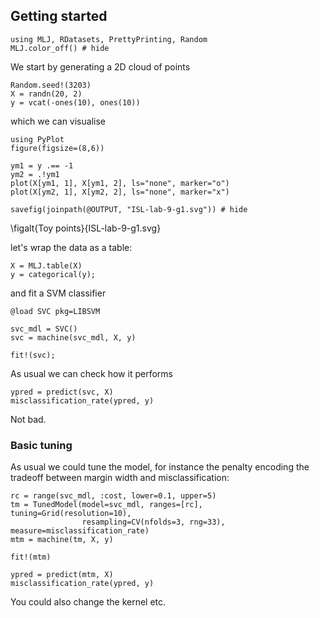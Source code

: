 <!--This file was generated, do not modify it.-->
## Getting started

```julia:ex1
using MLJ, RDatasets, PrettyPrinting, Random
MLJ.color_off() # hide
```

We start by generating a 2D cloud of points

```julia:ex2
Random.seed!(3203)
X = randn(20, 2)
y = vcat(-ones(10), ones(10))
```

which we can visualise

```julia:ex3
using PyPlot
figure(figsize=(8,6))

ym1 = y .== -1
ym2 = .!ym1
plot(X[ym1, 1], X[ym1, 2], ls="none", marker="o")
plot(X[ym2, 1], X[ym2, 2], ls="none", marker="x")

savefig(joinpath(@OUTPUT, "ISL-lab-9-g1.svg")) # hide
```

\figalt{Toy points}{ISL-lab-9-g1.svg}

let's wrap the data as a table:

```julia:ex4
X = MLJ.table(X)
y = categorical(y);
```

and fit a SVM classifier

```julia:ex5
@load SVC pkg=LIBSVM

svc_mdl = SVC()
svc = machine(svc_mdl, X, y)

fit!(svc);
```

As usual we can check how it performs

```julia:ex6
ypred = predict(svc, X)
misclassification_rate(ypred, y)
```

Not bad.

### Basic tuning

As usual we could tune the model, for instance the penalty encoding the tradeoff between margin width and misclassification:

```julia:ex7
rc = range(svc_mdl, :cost, lower=0.1, upper=5)
tm = TunedModel(model=svc_mdl, ranges=[rc], tuning=Grid(resolution=10),
                resampling=CV(nfolds=3, rng=33), measure=misclassification_rate)
mtm = machine(tm, X, y)

fit!(mtm)

ypred = predict(mtm, X)
misclassification_rate(ypred, y)
```

You could also change the kernel etc.

